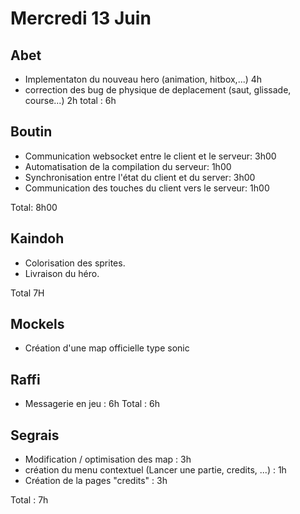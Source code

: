 # Mercredi 13 Juin

Abet
----
- Implementaton du nouveau hero (animation, hitbox,...) 4h
- correction des bug de physique de deplacement (saut, glissade, course...) 2h
total : 6h

Boutin
------
- Communication websocket entre le client et le serveur: 3h00
- Automatisation de la compilation du serveur: 1h00
- Synchronisation entre l'état du client et du server: 3h00
- Communication des touches du client vers le serveur: 1h00

Total: 8h00




Kaindoh
-------
- Colorisation des sprites.
- Livraison du héro.

Total 7H

Mockels
-------
- Création d'une map officielle type sonic 


Raffi
-----
- Messagerie en jeu : 6h
Total : 6h


Segrais
-------

- Modification / optimisation des map : 3h 
- création du menu contextuel (Lancer une partie, credits, ...) : 1h 
- Création de la pages "credits" : 3h 
 
Total : 7h 
 

